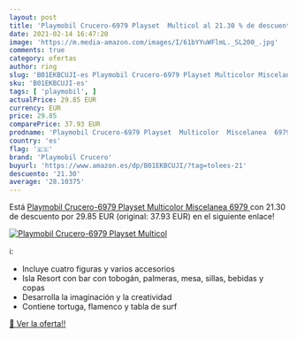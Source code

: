 ```yaml
---
layout: post
title: 'Playmobil Crucero-6979 Playset  Multicol al 21.30 % de descuento'
date: 2021-02-14 16:47:20
image: 'https://m.media-amazon.com/images/I/61bYYuWFlmL._SL200_.jpg'
comments: true
category: ofertas
author: ring
slug: 'B01EKBCUJI-es Playmobil Crucero-6979 Playset Multicolor Miscelanea 6979'
sku: 'B01EKBCUJI-es'
tags: [ 'playmobil', ]
actualPrice: 29.85 EUR
currency: EUR
price: 29.85
comparePrice: 37.93 EUR
prodname: 'Playmobil Crucero-6979 Playset  Multicolor  Miscelanea  6979 '
country: 'es'
flag: '🇪🇸'
brand: 'Playmobil Crucero'
buyurl: 'https://www.amazon.es/dp/B01EKBCUJI/?tag=tolees-21'
descuento: '21.30'
average: '28.10375'
---
```


Está [Playmobil Crucero-6979 Playset  Multicolor  Miscelanea  6979 ](https://www.amazon.es/dp/B01EKBCUJI/?tag=tolees-21) con 21.30 de descuento por 29.85 EUR (original: 37.93 EUR) en el siguiente enlace!

[![Playmobil Crucero-6979 Playset  Multicol](https://m.media-amazon.com/images/I/61bYYuWFlmL._SL200_.jpg)](https://www.amazon.es/dp/B01EKBCUJI/?tag=tolees-21)

ℹ️:

- Incluye cuatro figuras y varios accesorios
- Isla Resort con bar con tobogán, palmeras, mesa, sillas, bebidas y copas
- Desarrolla la imaginación y la creatividad
- Contiene tortuga, flamenco y tabla de surf

[🛒 Ver la oferta!!](https://www.amazon.es/dp/B01EKBCUJI/?tag=tolees-21)
